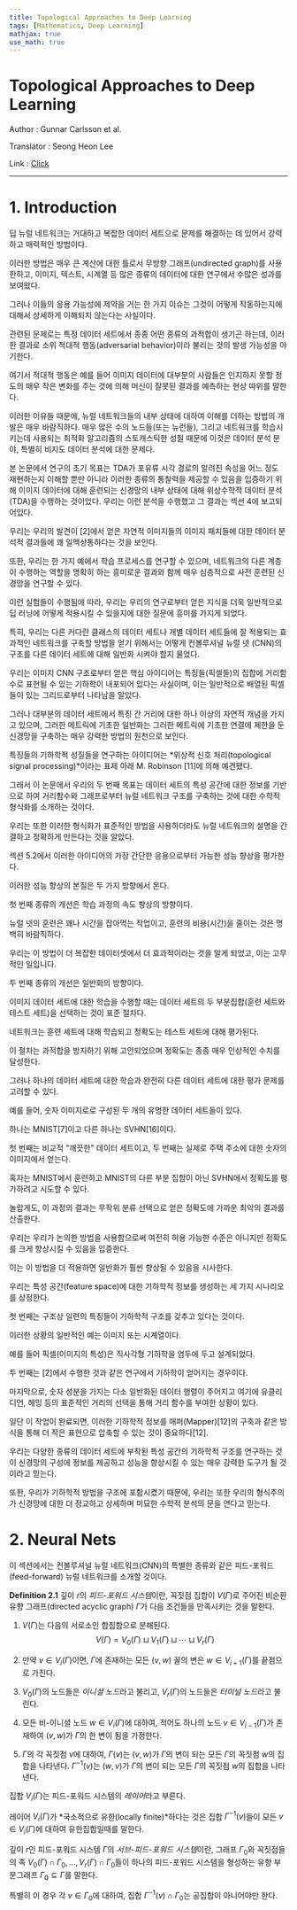 ```yaml
---
title: Topological Approaches to Deep Learning
tags: [Mathematics, Deep Learning]
mathjax: true
use_math: true
---
```

# Topological Approaches to Deep Learning

Author : Gunnar Carlsson et al.

Translator : Seong Heon Lee

Link : [Click](https://arxiv.org/pdf/1811.01122.pdf)

---

# 1. Introduction

딥 뉴럴 네트워크는 거대하고 복잡한 데이터 세트으로 문제를 해결하는 데 있어서 강력하고 매력적인 방법이다. 

이러한 방법은 매우 큰 계산에 대한 틀로서 무방향 그래프(undirected graph)를 사용한하고, 이미지, 텍스트, 시계열 등 많은 종류의 데이터에 대한 연구에서 수많은 성과를 보여왔다.

그러나 이들의 응용 가능성에 제약을 거는 한 가지 이슈는 그것이 어떻게 작동하는지에 대해서 상세하게 이해되지 않는다는 사실이다.

관련된 문제로는 특정 데이터 세트에서 종종 어떤 종류의 과적합이 생기곤 하는데, 이러한 결과로 소위 적대적 행동(adversarial behavior)이라 불리는 것의 발생 가능성을 야기한다. 

여기서 적대적 행동은 예를 들어 이미지 데이터에 대부분의 사람들은 인지하지 못할 정도의 매우 작은 변화를 주는 것에 의해 머신이 잘못된 결과를 예측하는 현상 따위를 말한다.

이러한 이유들 때문에, 뉴럴 네트워크들의 내부 상태에 대하여 이해를 더하는 방법의 개발은 매우 바람직하다.
매우 많은 수의 노드들(또는 뉴런들), 그리고 네트워크를 학습시키는데 사용되는 최적화 알고리즘의 스토캐스틱한 성질 때문에 이것은 데이터 분석 분야, 특별히 비지도 데이터 분석에 대한 문제다.

본 논문에서 연구의 초기 목표는 TDA가 포유류 시각 경로의 알려진 속성을 어느 정도 재현하는지 이해할 뿐만 아니라 이러한 종류의 통찰력을 제공할 수 있음을 입증하기 위해 이미지 데이터에 대해 훈련되는 신경망의 내부 상태에 대해 위상수학적 데이터 분석(TDA)을 수행하는 것이었다.
우리는 이런 분석을 수행했고 그 결과는 섹선 4에 보고되어있다.

우리는 우리의 발견이 [2]에서 얻은 자연적 이미지들의 이미지 패치들에 대한 데이터 분석적 결과들에 꽤 일맥상통하다는 것을 보인다.

또한, 우리는 한 가지 예에서 학습 프로세스를 연구할 수 있으며, 네트워크의 다른 계층이 수행하는 역할을 명확히 하는 흥미로운 결과와 함께 매우 심층적으로 사전 훈련된 신경망을 연구할 수 있다.




이런 실험들이 수행됨에 따라, 우리는 우리의 연구로부터 얻은 지식을 더욱 일반적으로 딥 러닝에 어떻게 적용시킬 수 있을지에 대한 질문에 흥미를 가지게 되었다.

특히, 우리는 다른 커다란 클래스의 데이터 세트나 개별 데이터 세트들에 잘 적용되는 효과적인 네트워크를 구축할 방법을 얻기 위해서는 어떻게 컨볼루셔널 뉴럴 넷 (CNN)의 구조를 다른 데이터 세트에 대해 일반화 시켜야 할지 물었다.

우리는 이미지 CNN 구조로부터 얻은 핵심 아이디어는 특징들(픽셀들)의 집합에 거리함수로 표현될 수 있는 기하학이 내포되어 있다는 사실이며, 이는 일반적으로 배열된 픽셀들이 있는 그리드로부터 나타남을 알았다.

그러나 대부분의 데이터 세트에서 특징 간 거리에 대한 하나 이상의 자연적 개념을 가지고 있으며, 그러한 메트릭에 기초한 일반화는 그러한 메트릭에 기초한 연결에 제한을 둔 신경망을 구축하는 매우 강력한 방법의 원천으로 보인다.

특징들의 기하학적 성질들을 연구하는 아이디어는 *위상적 신호 처리(topological signal processing)*이라는 표제 아래 M. Robinson [11]에 의해 예견됐다.

그래서 이 논문에서 우리의 두 번째 목표는 데이터 세트의 특성 공간에 대한 정보를 기반으로 하여 거리함수와 그래프로부터 뉴럴 네트워크 구조를 구축하는 것에 대한 수학적 형식화를 소개하는 것이다.

우리는 또한 이러한 형식화가 표준적인 방법을 사용하더라도 뉴럴 네트워크의 설명을 간결하고 정확하게 만든다는 것을 알았다.

섹션 5.2에서 이러한 아이디어의 가장 간단한 응용으로부터 가능한 성능 향상을 평가한다.

이러한 성능 향상의 본질은 두 가지 방향에서 온다.

첫 번째 종류의 개선은 학습 과정의 속도 향상의 방향이다. 

뉴럴 넷의 훈련은 꽤나 시간을 잡아먹는 작업이고, 훈련의 비용(시간)을 줄이는 것은 명백히 바람직하다.

우리는 이 방법이 더 복잡한 데이터셋에서 더 효과적이라는 것을 알게 되었고, 이는 고무적인 일입니다. 

두 번째 종류의 개선은 일반화의 방향이다.

이미지 데이터 세트에 대한 학습을 수행할 때는 데이터 세트의 두 부분집합(훈련 세트와 테스트 세트)을 선택하는 것이 표준 절차다. 

네트워크는 훈련 세트에 대해 학습되고 정확도는 테스트 세트에 대해 평가된다.

 이 절차는 과적합을 방지하기 위해 고안되었으며 정확도는 종종 매우 인상적인 수치를 달성한다.

 그러나 하나의 데이터 세트에 대한 학습과 완전히 다른 데이터 세트에 대한 평가 문제를 고려할 수 있다. 

예를 들어, 숫자 이미지로로 구성된 두 개의 유명한 데이터 세트들이 있다. 

하나는 MNIST[7]이고 다른 하나는 SVHN[16]이다.

첫 번째는 비교적 "깨끗한" 데이터 세트이고, 두 번째는 실제로 주택 주소에 대한 숫자의 이미지에서 얻는다. 

혹자는 MNIST에서 훈련하고 MNIST의 다른 부분 집합이 아닌 SVHN에서 정확도를 평가하려고 시도할 수 있다. 

놀랍게도, 이 과정의 결과는 무작위 분류 선택으로 얻은 정확도에 가까운 최악의 결과를 산출한다. 

우리는 우리가 논의한 방법을 사용함으로써 여전히 허용 가능한 수준은 아니지만 정확도를 크게 향상시킬 수 있음을 입증한다.

이는 이 방법을 더 적용하면 일반화가 훨씬 향상될 수 있음을 시사한다.




우리는 특성 공간(feature space)에 대한 기하학적 정보를 생성하는 세 가지 시나리오를 상정한다.

첫 번째는 구조상 일련의 특징들이 기하학적 구조를 갖추고 있다는 것이다. 

이러한 상황의 일반적인 예는 이미지 또는 시계열이다. 

예를 들어 픽셀(이미지의 특성)은 직사각형 기하학을 염두에 두고 설계되었다. 

두 번째는 [2]에서 수행한 것과 같은 연구에서 기하학이 얻어지는 경우이다.

마지막으로, 숫자 성분을 가지는 다소 일반화된 데이터 행렬이 주어지고 여기에 유클리디언, 헤밍 등의 표준적인 거리의 선택을 통해 거리 함수를 부여한 상황이 있다.

일단 이 작업이 완료되면, 이러한 기하학적 정보를 매퍼(Mapper)[12]의 구축과 같은 방식을 통해 더 작은 표현으로 압축할 수 있는 것이 중요하다[12].

우리는 다양한 종류의 데이터 세트에 부착된 특성 공간의 기하학적 구조를 연구하는 것이 신경망의 구성에 정보를 제공하고 성능을 향상시킬 수 있는 매우 강력한 도구가 될 것이라고 믿는다. 

또한, 우리가 기하학적 방법을 구조에 포함시켰기 때문에, 우리는 또한 우리의 형식주의가 신경망에 대한 더 정교하고 상세하며 미묘한 수학적 분석의 문을 연다고 믿는다.



# 2. Neural Nets

이 섹션에서는 컨볼루셔널 뉴럴 네트워크(CNN)의 특별한 종류와 같은 피드-포워드(feed-forward) 뉴럴 네트워크를 소개할 것이다.

**Definition 2.1**
깊이 $r$의 *피드-포워드 시스템*이란, 꼭짓점 집합이 $V(\Gamma)$로 주어진 비순환 유향 그래프(directed acyclic graph) $\Gamma$가 다음 조건들을 만족시키는 것을 말한다.

1. $V(\Gamma)$는 다음의 서로소인 합집합으로 분해된다.
    $$V(\Gamma) = V_0(\Gamma) \sqcup V_1(\Gamma) \sqcup \cdots \sqcup V_r(\Gamma)$$

2. 만약 $v\in V_i(\Gamma)$이면, $\Gamma$에 존재하는 모든 $(v,w)$ 꼴의 변은 $w \in V_{i+1}(\Gamma)$를 끝점으로 가진다.

3. $V_0(\Gamma)$의 노드들은 *이니셜 노드*라고 불리고, $V_r(\Gamma)$의 노드들은 *터미널 노드*라고 불린다.

4. 모든 비-이니셜 노드 $w\in V_i(\Gamma)$에 대하여, 적어도 하나의 노드 $v \in V_{i-1}(\Gamma)$가 존재하여 $(v,w)$가 $\Gamma$의 한 변이 됨을 가정한다.

5. $\Gamma$의 각 꼭짓점 $v$에 대하여, $\Gamma(v)$는 $(v,w)$가 $\Gamma$의 변이 되는 모든 $\Gamma$의 꼭짓점 $w$의 집합을 나타낸다. $\Gamma^{-1}(v)$는 $(w,v)$가 $\Gamma$의 변이 되는 모든 $\Gamma$의 꼭짓점 $w$의 집합을 나타낸다.



집합 $V_i(\Gamma)$는 피드-포워드 시스템의 *레이어*라고 부른다.

레이어 $V_i(\Gamma)$가 *국소적으로 유한(locally finite)*하다는 것은 집합 $\Gamma^{-1}(v)$들이 모든 $v\in V_i(\Gamma)$에 대하여 유한집합일때를 말한다.

깊이 $r$인 피드-포워드 시스템 $\Gamma$의 *서브-피드-포워드 시스템*이란, 그래프 $\Gamma_0$와 꼭짓점들의 족 $V_0(\Gamma) \cap \Gamma_0, \ldots, V_r(\Gamma)\cap \Gamma_0$들이 하나의 피드-포워드 시스템을 형성하는 유향 부분그래프 $\Gamma_0 \subseteq \Gamma$를 말한다.

특별히 이 경우 각 $v\in \Gamma_0$에 대하여, 집합 $\Gamma^{-1}(v) \cap \Gamma_0$는 공집합이 아니어야만 한다.
